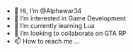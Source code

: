 - 👋 Hi, I’m @Alphawar34
- 👀 I’m interested in Game Development
- 🌱 I’m currently learning Lua
- 💞️ I’m looking to collaborate on GTA RP
- 📫 How to reach me ...

<!---
Alphawar34/Alphawar34 is a ✨ special ✨ repository because its `README.md` (this file) appears on your GitHub profile.
You can click the Preview link to take a look at your changes.
--->
